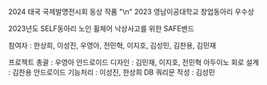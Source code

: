 2024 태국 국제발명전시회 동상 작품  "\n"
2023 영남이공대학교 창업동아리 우수상

2023년도 SELF동아리 노인 휠체어 낙상사고를 위한 SAFE밴드

참여자 : 한상희, 이성진, 우영아, 전민혁, 이지호, 김성민, 김찬용, 김민재

프로젝트 총괄 : 우영아
안드로이드 디자인 : 김민재, 이지호, 전민혁
아두이노 회로 설계 : 김찬용
안드로이드 기능처리 : 이성진, 한상희
DB 쿼리문 작성 : 김성민
